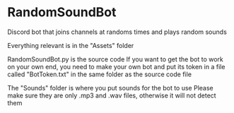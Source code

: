 # RandomSoundBot
 Discord bot that joins channels at randoms times and plays random sounds

Everything relevant is in the "Assets" folder

RandomSoundBot.py is the source code
If you want to get the bot to work on your own end, you need to make your own bot and put its token in a file called "BotToken.txt" in the same folder as the source code file

The "Sounds" folder is where you put sounds for the bot to use
Please make sure they are only .mp3 and .wav files, otherwise it will not detect them